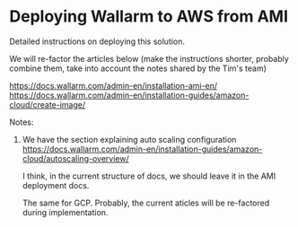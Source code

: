 # Deploying Wallarm to AWS from AMI

Detailed instructions on deploying this solution.

We will re-factor the articles below (make the instructions shorter, probably combine them, take into account the notes shared by the Tim's team)

https://docs.wallarm.com/admin-en/installation-ami-en/
https://docs.wallarm.com/admin-en/installation-guides/amazon-cloud/create-image/

Notes:

1. We have the section explaining auto scaling configuration https://docs.wallarm.com/admin-en/installation-guides/amazon-cloud/autoscaling-overview/

    I think, in the current structure of docs, we should leave it in the AMI deployment docs.

    The same for GCP. Probably, the current aticles will be re-factored during implementation.